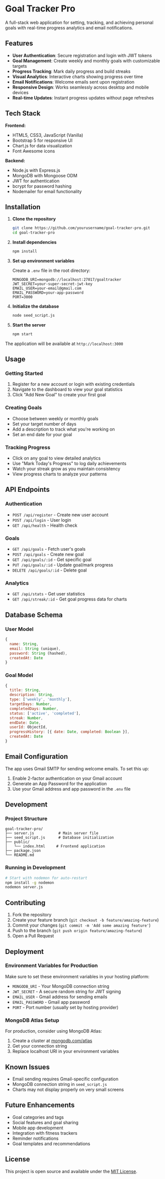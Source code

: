 # Goal Tracker Pro

A full-stack web application for setting, tracking, and achieving personal goals with real-time progress analytics and email notifications.

## Features

- **User Authentication**: Secure registration and login with JWT tokens
- **Goal Management**: Create weekly and monthly goals with customizable targets
- **Progress Tracking**: Mark daily progress and build streaks
- **Visual Analytics**: Interactive charts showing progress over time
- **Email Notifications**: Welcome emails sent upon registration
- **Responsive Design**: Works seamlessly across desktop and mobile devices
- **Real-time Updates**: Instant progress updates without page refreshes

## Tech Stack

**Frontend:**
- HTML5, CSS3, JavaScript (Vanilla)
- Bootstrap 5 for responsive UI
- Chart.js for data visualization
- Font Awesome icons

**Backend:**
- Node.js with Express.js
- MongoDB with Mongoose ODM
- JWT for authentication
- bcrypt for password hashing
- Nodemailer for email functionality

## Installation

1. **Clone the repository**
   ```bash
   git clone https://github.com/yourusername/goal-tracker-pro.git
   cd goal-tracker-pro
   ```

2. **Install dependencies**
   ```bash
   npm install
   ```

3. **Set up environment variables**
   
   Create a `.env` file in the root directory:
   ```env
   MONGODB_URI=mongodb://localhost:27017/goaltracker
   JWT_SECRET=your-super-secret-jwt-key
   EMAIL_USER=your-email@gmail.com
   EMAIL_PASSWORD=your-app-password
   PORT=3000
   ```

4. **Initialize the database**
   ```bash
   node seed_script.js
   ```

5. **Start the server**
   ```bash
   npm start
   ```

The application will be available at `http://localhost:3000`

## Usage

### Getting Started
1. Register for a new account or login with existing credentials
2. Navigate to the dashboard to view your goal statistics
3. Click "Add New Goal" to create your first goal

### Creating Goals
- Choose between weekly or monthly goals
- Set your target number of days
- Add a description to track what you're working on
- Set an end date for your goal

### Tracking Progress
- Click on any goal to view detailed analytics
- Use "Mark Today's Progress" to log daily achievements
- Watch your streak grow as you maintain consistency
- View progress charts to analyze your patterns

## API Endpoints

### Authentication
- `POST /api/register` - Create new user account
- `POST /api/login` - User login
- `GET /api/health` - Health check

### Goals
- `GET /api/goals` - Fetch user's goals
- `POST /api/goals` - Create new goal
- `GET /api/goals/:id` - Get specific goal
- `PUT /api/goals/:id` - Update goal/mark progress
- `DELETE /api/goals/:id` - Delete goal

### Analytics
- `GET /api/stats` - Get user statistics
- `GET /api/streak/:id` - Get goal progress data for charts

## Database Schema

### User Model
```javascript
{
  name: String,
  email: String (unique),
  password: String (hashed),
  createdAt: Date
}
```

### Goal Model
```javascript
{
  title: String,
  description: String,
  type: ['weekly', 'monthly'],
  targetDays: Number,
  completedDays: Number,
  status: ['active', 'completed'],
  streak: Number,
  endDate: Date,
  userId: ObjectId,
  progressHistory: [{ date: Date, completed: Boolean }],
  createdAt: Date
}
```

## Email Configuration

The app uses Gmail SMTP for sending welcome emails. To set this up:

1. Enable 2-factor authentication on your Gmail account
2. Generate an App Password for the application
3. Use your Gmail address and app password in the `.env` file

## Development

### Project Structure
```
goal-tracker-pro/
├── server.js           # Main server file
├── seed_script.js      # Database initialization
├── public/
│   └── index.html     # Frontend application
├── package.json
└── README.md
```

### Running in Development
```bash
# Start with nodemon for auto-restart
npm install -g nodemon
nodemon server.js
```

## Contributing

1. Fork the repository
2. Create your feature branch (`git checkout -b feature/amazing-feature`)
3. Commit your changes (`git commit -m 'Add some amazing feature'`)
4. Push to the branch (`git push origin feature/amazing-feature`)
5. Open a Pull Request

## Deployment

### Environment Variables for Production
Make sure to set these environment variables in your hosting platform:
- `MONGODB_URI` - Your MongoDB connection string
- `JWT_SECRET` - A secure random string for JWT signing
- `EMAIL_USER` - Gmail address for sending emails
- `EMAIL_PASSWORD` - Gmail app password
- `PORT` - Port number (usually set by hosting provider)

### MongoDB Atlas Setup
For production, consider using MongoDB Atlas:
1. Create a cluster at [mongodb.com/atlas](https://mongodb.com/atlas)
2. Get your connection string
3. Replace localhost URI in your environment variables

## Known Issues

- Email sending requires Gmail-specific configuration
- MongoDB connection string in `seed_script.js` 
- Charts may not display properly on very small screens

## Future Enhancements

- Goal categories and tags
- Social features and goal sharing
- Mobile app development
- Integration with fitness trackers
- Reminder notifications
- Goal templates and recommendations

## License

This project is open source and available under the [MIT License](LICENSE).

